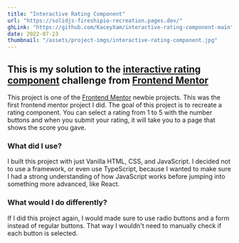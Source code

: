```yaml
---
title: "Interactive Rating Component"
url: "https://solidjs-fireshipio-recreation.pages.dev/"
ghLink: "https://github.com/KaceyXam/interactive-rating-component-main"
date: 2022-07-23
thumbnail: "/assets/project-imgs/interactive-rating-component.jpg"
---
```


## This is my solution to the [interactive rating component](https://www.frontendmentor.io/challenges/interactive-rating-component-koxpeBUmI) challenge from [Frontend Mentor](https://www.frontendmentor.io/)

This project is one of the [Frontend Mentor]() newbie projects. This was the first frontend mentor project I did. The goal of this project is to recreate a rating component. You can select a rating from 1 to 5 with the number buttons and when you submit your rating, it will take you to a page that shows the score you gave.

### What did I use?

I built this project with just Vanilla HTML, CSS, and JavaScript. I decided not to use a framework, or even use TypeScript, because I wanted to make sure I had a strong understanding of how JavaScript works before jumping into something more advanced, like React.

### What would I do differently?

If I did this project again, I would made sure to use radio buttons and a form instead of regular buttons. That way I wouldn't need to manually check if each button is selected.
